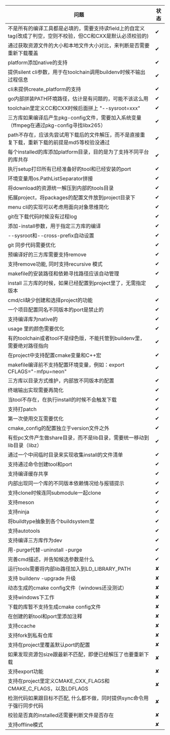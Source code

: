 问题    | 状态
-------| -----
不是所有的编译工具都是必填的，需要支持读field上的自定义tag(改成了判空，空则不校验，但CC和CXX是默认必须校验的)  | ✔
通过获取资源文件的大小和本地文件大小对比，来判断是否需要重新下载覆盖  | ✔
platform添加native的支持  | ✔
提供silent cli参数，用于在toolchain调用buildenv时候不输出过程信息  | ✔
cli未提供create_platform的支持  | ✔
go内部拼装PATH环境路径，估计是有问题的，可能不该这么用  | ✔
toolchain里定义CC和CXX时候后面拼上 "--sysroot=xxx"  | ✔
三方库如果编译后产生pkg-config文件，需要加入系统变量（ffmpeg在通过pkg-config寻找libx265）  | ✔
path不存在，应该先尝试用下载后的文件解压，而不是直接重复下载，重新下载的前提是md5等校验没通过  | ✔
每个installed的库添加platform目录，目的是为了支持不同平台的库共存  | ✔
执行setup打印所有已经准备好的tool和已经安装的port  | ✔
环境变量用os.PathListSeparator拼接  | ✔
将download的资源统一解压到内部的tools目录  | ✔
拓展project，将packages的配置文件放到project目录下  | ✔
menu cli的实现可以考虑用面向对象思维简化  | ✔
git在下载代码时候没有过程log  | ✔
添加-install参数，用于指定三方库的编译  | ✔
--sysroot和--cross-prefix自动设置  | ✔
git 同步代码需要优化  | ✔
预编译好的三方库需要支持remove  | ✔
支持remove功能, 同时支持recursive 模式  | ✔
makefile的安装路径和依赖寻找路径应该自动管理 | ✔
install 三方库的时候，如果已经配置到project里了，无需指定版本  | ✔
cmd/cli缺少创建和选择project的功能  | ✔
一个项目配置同名不同版本的port是禁止的  | ✔
支持编译库为native的  | ✔
usage 里的颜色需要优化  | ✔
有的toolchain或者tool不是绿色版，不能托管到buildenv里，需要绝对路径指向  | ✔
在project中支持配置cmake变量和C++宏  | ✔
makefile编译前不支持配置环境变量，例如：export CFLAGS="-mfpu=neon"  | ✔
三方库以目录方式维护，内部放不同版本的配置  | ✔
终端输出实现需要再简化  | ✔
当tool不存在，在执行install的时候不会触发下载  | ✔
支持打patch  | ✔
第一次使用交互需要优化  | ✔
cmake_config的配置独立于version文件之外  | ✔
有些pc文件产生做share目录，而不是lib目录，需要统一移动到lib目录（libz）  | ✔
通过一个中间临时目录来实现收集install的文件清单  | ✔
支持通过命令创建tool和port  | ✔
支持编译缓存共享  | ✔
内部出现同一个库的不同版本依赖情况给与报错提示 | ✔
支持clone时候连同submodule一起clone  | ✔
支持meson  |  ✔
支持ninja  |  ✔
将buildtype抽象到各个buildsystem里 | ✔
支持autotools  | ✔
支持编译三方库作为dev | ✔
用-purge代替-uninstall -purge | ✔
完善cmd描述，并告知候选参数是什么 | ✔
运行tools需要将内部lib路径加入到LD_LIBRARY_PATH  | ✘
支持 buildenv -upgrade 升级  | ✘
动态生成的cmake config文件（windows还没测试）| ✘
支持windows下工作  | ✘
下载的库暂不支持生成cmake config文件  | ✘
在创建的新tool和port里添加注释  | ✘
支持ccache  | ✘
支持fork到私有仓库  | ✘
支持在project里覆盖默认port的配置  | ✘
如果发现资源包size跟最新不匹配，即便已经解压了也要重新下载 | ✘
支持export功能 | ✘
支持在project里定义CMAKE_CXX_FLAGS和CMAKE_C_FLAGS，以及LDFLAGS | ✘
检测代码如果跟目标不匹配, 什么都不做，同时提供sync命令用于强行同步代码 | ✘
校验是否真的installed还需要判断文件是否存在 | ✘
支持offline模式 | ✘